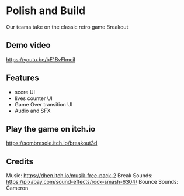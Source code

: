 # Polish and Build
Our teams take on the classic retro game Breakout

## Demo video
https://youtu.be/bE1BvFlmciI

## Features
- score UI
- lives counter UI
- Game Over transition UI
- Audio and SFX

## Play the game on itch.io
https://sombresole.itch.io/breakout3d
  
## Credits

Music: https://dhen.itch.io/musik-free-pack-2
Break Sounds: https://pixabay.com/sound-effects/rock-smash-6304/
Bounce Sounds: Cameron 

